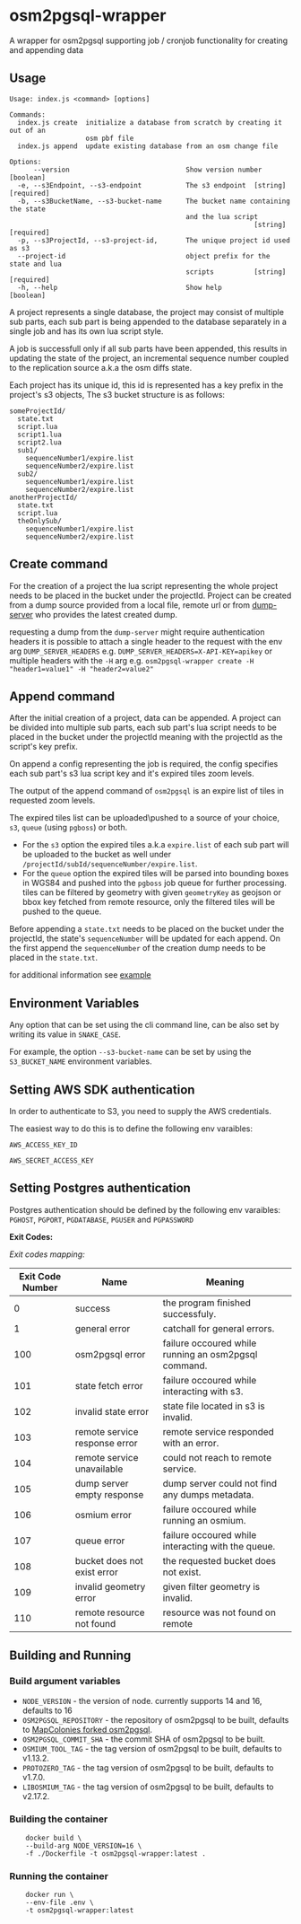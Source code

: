 # osm2pgsql-wrapper

A wrapper for osm2pgsql supporting job / cronjob functionality for creating and appending data

## Usage

```
Usage: index.js <command> [options]

Commands:
  index.js create  initialize a database from scratch by creating it out of an
                   osm pbf file
  index.js append  update existing database from an osm change file

Options:
      --version                             Show version number        [boolean]
  -e, --s3Endpoint, --s3-endpoint           The s3 endpoint  [string] [required]
  -b, --s3BucketName, --s3-bucket-name      The bucket name containing the state
                                            and the lua script
                                                             [string] [required]
  -p, --s3ProjectId, --s3-project-id,       The unique project id used as s3
  --project-id                              object prefix for the state and lua
                                            scripts          [string] [required]
  -h, --help                                Show help                  [boolean]
```

A project represents a single database, the project may consist of multiple sub parts, each sub part is being appended to the database separately in a single job and has its own lua script style.

A job is successfull only if all sub parts have been appended, this results in updating the state of the project, an incremental sequence number coupled to the replication source a.k.a the osm diffs state.

Each project has its unique id, this id is represented has a key prefix in the project's s3 objects,
The s3 bucket structure is as follows:

```
someProjectId/
  state.txt
  script.lua
  script1.lua
  script2.lua
  sub1/
    sequenceNumber1/expire.list
    sequenceNumber2/expire.list
  sub2/
    sequenceNumber1/expire.list
    sequenceNumber2/expire.list
anotherProjectId/
  state.txt
  script.lua
  theOnlySub/
    sequenceNumber1/expire.list
    sequenceNumber2/expire.list
```

## Create command
For the creation of a project the lua script representing the whole project needs to be placed in the bucket under the projectId.
Project can be created from a dump source provided from a local file, remote url or from [dump-server](https://github.com/MapColonies/dump-server) who provides the latest created dump.

requesting a dump from the `dump-server` might require authentication headers it is possible to attach a single header to the request with the env arg `DUMP_SERVER_HEADERS` e.g. `DUMP_SERVER_HEADERS=X-API-KEY=apikey` or multiple headers with the `-H` arg e.g. `osm2pgsql-wrapper create -H "header1=value1" -H "header2=value2"`

## Append command
After the initial creation of a project, data can be appended.
A project can be divided into multiple sub parts, each sub part's lua script needs to be placed in the bucket under the projectId meaning with the projectId as the script's key prefix.

On append a config representing the job is required, the config specifies each sub part's s3 lua script key and it's expired tiles zoom levels.

The output of the append command of `osm2pgsql` is an expire list of tiles in requested zoom levels.

The expired tiles list can be uploaded\pushed to a source of your choice, `s3`, `queue` (using `pgboss`) or both.
- For the `s3` option the expired tiles a.k.a `expire.list` of each sub part will be uploaded to the bucket as well under `/projectId/subId/sequenceNumber/expire.list`.
- For the `queue` option the expired tiles will be parsed into bounding boxes in WGS84 and pushed into the `pgboss` job queue for further processing.
tiles can be filtered by geometry with given `geometryKey` as geojson or bbox key fetched from remote resource, only the filtered tiles will be pushed to the queue.

Before appending a `state.txt` needs to be placed on the bucket under the projectId, the state's `sequenceNumber` will be updated for each append. On the first append the `sequenceNumber` of the creation dump needs to be placed in the `state.txt`.

for additional information see [example](example/README.md)
## Environment Variables

Any option that can be set using the cli command line, can be also set by writing its value in `SNAKE_CASE`.

For example, the option `--s3-bucket-name` can be set by using the `S3_BUCKET_NAME` environment variables.

## Setting AWS SDK authentication

In order to authenticate to S3, you need to supply the AWS credentials.

The easiest way to do this is to define the following env varaibles:

`AWS_ACCESS_KEY_ID`

`AWS_SECRET_ACCESS_KEY`

## Setting Postgres authentication

Postgres authentication should be defined by the following env varaibles: `PGHOST`, `PGPORT`, `PGDATABASE`, `PGUSER` and `PGPASSWORD`

**Exit Codes:**

*Exit codes mapping:*

| Exit Code Number | Name                          | Meaning                                                                         |
|------------------|-------------------------------|---------------------------------------------------------------------------------|
| 0                | success                       | the program finished successfuly.                                               |
| 1                | general error                 | catchall for general errors.                                                    |
| 100              | osm2pgsql error               | failure occoured while running an osm2pgsql command.                            |
| 101              | state fetch error             | failure occoured while interacting with s3.                                     |
| 102              | invalid state error           | state file located in s3 is invalid.                                            |
| 103              | remote service response error | remote service responded with an error.                                         |
| 104              | remote service unavailable    | could not reach to remote service.                                              |
| 105              | dump server empty response    | dump server could not find any dumps metadata.                                  |
| 106              | osmium error                  | failure occoured while running an osmium.                                       |
| 107              | queue error                   | failure occoured while interacting with the queue.                              |
| 108              | bucket does not exist error   | the requested bucket does not exist.                                            |
| 109              | invalid geometry error        | given filter geometry is invalid.                                               |
| 110              | remote resource not found     | resource was not found on remote                                                |

## Building and Running

### Build argument variables
- `NODE_VERSION` - the version of node. currently supports 14 and 16, defaults to 16
- `OSM2PGSQL_REPOSITORY` - the repository of osm2pgsql to be built, defaults to [MapColonies forked osm2pgsql](https://github.com/MapColonies/osm2pgsql.git).
- `OSM2PGSQL_COMMIT_SHA` - the commit SHA of osm2pgsql to be built.
- `OSMIUM_TOOL_TAG` - the tag version of osm2pgsql to be built, defaults to v1.13.2.
- `PROTOZERO_TAG` - the tag version of osm2pgsql to be built, defaults to v1.7.0.
- `LIBOSMIUM_TAG` - the tag version of osm2pgsql to be built, defaults to v2.17.2.

### Building the container

```
    docker build \
    --build-arg NODE_VERSION=16 \
    -f ./Dockerfile -t osm2pgsql-wrapper:latest .
```

### Running the container

```
    docker run \
    --env-file .env \
    -t osm2pgsql-wrapper:latest
```
